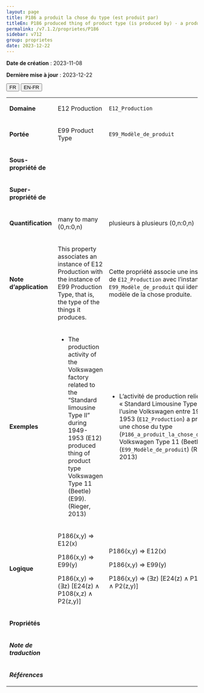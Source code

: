 ```yaml
---
layout: page
title: P186 a produit la chose du type (est produit par)
titleEn: P186 produced thing of product type (is produced by) - a produit la chose du type (est produit par)
permalink: /v7.1.2/proprietes/P186
sidebar: v712
group: proprietes
date: 2023-12-22
---
```


**Date de création** : 2023-11-08

**Dernière mise à jour** : 2023-12-22

<div class="lang-buttons">
 <button id="fr" class="activate">FR</button>
 <button id="en-fr">EN-FR</button>
</div>

<table>
<tbody>
<tr>
<td><p><strong>Domaine</strong></p></td>
<td class="en">
<p>E12 Production</p>
</td>
<td>
<p><code class="language-plaintext highlighter-rouge">E12_Production</code></p>
</td>
</tr>
<tr>
<td><p><strong>Portée</strong></p></td>
<td class="en">
<p>E99 Product Type</p>
</td>
<td>
<p><code class="language-plaintext highlighter-rouge">E99_Modèle_de_produit</code></p>
</td>
</tr>
<tr>
<td><p><strong>Sous-propriété de</strong></p></td>
<td class="en">
</td>
<td>
</td>
</tr>
<tr>
<td><p><strong>Super-propriété de</strong></p></td>
<td class="en">
</td>
<td>
</td>
</tr>
<tr>
<td><p><strong>Quantification</strong></p></td>
<td class="en">
<p>many to many (0,n:0,n)</p>
</td>
<td>
<p>plusieurs à plusieurs (0,n:0,n)</p>
</td>
</tr>
<tr>
<td><p><strong>Note d’application</strong></p></td>
<td class="en">
<p>This property associates an instance of E12 Production with the instance of E99 Production Type, that is, the type of the things it produces.</p>
</td>
<td>
<p>Cette propriété associe une instance de <code class="language-plaintext highlighter-rouge">E12_Production</code> avec l’instance de <code class="language-plaintext highlighter-rouge">E99_Modèle_de_produit</code> qui identifie le modèle de la chose produite. </p>
</td>
</tr>
<tr>
<td><p><strong>Exemples</strong></p></td>
<td class="en">
<ul>
<li><p>The production activity of the Volkswagen factory related to the “Standard limousine Type II” during 1949-1953 (E12) produced thing of product type Volkswagen Type 11 (Beetle) (E99). (Rieger, 2013)</p>
</li>
</ul>
</td>
<td>
<ul>
<li><p>L’activité de production reliée à la « Standard Limousine Type II » de l’usine Volkswagen entre 1949 et 1953 (<code class="language-plaintext highlighter-rouge">E12_Production</code>) a produit une chose du type (<code class="language-plaintext highlighter-rouge">P186_a_produit_la_chose_du_type</code>) Volkswagen Type 11 (Beetle) (<code class="language-plaintext highlighter-rouge">E99_Modèle_de_produit</code>) (Rieger, 2013) </p>
</li>
</ul>
</td>
</tr>
<tr>
<td><p><strong>Logique</strong></p></td>
<td class="en">
<p>P186(x,y) ⇒ E12(x)</p>
<p>P186(x,y) ⇒ E99(y)</p>
<p>P186(x,y) ⇒ (∃z) [E24(z) ∧ P108(x,z) ∧ P2(z,y)]</p>
</td>
<td>
<p>P186(x,y) ⇒ E12(x)</p>
<p>P186(x,y) ⇒ E99(y)</p>
<p>P186(x,y) ⇒ (∃z) [E24(z) ∧ P108(x,z) ∧ P2(z,y)]</p>
</td>
</tr>
<tr>
<td><p><strong>Propriétés</strong></p></td>
<td class="en">
</td>
<td>
</td>
</tr>
<tr>
<td><p><strong><em>Note de traduction</em></strong></p></td>
<td colspan="2">
</td>
</tr>
<tr>
<td><p><strong><em>Références</em></strong></p></td>
<td colspan="2">
<p><em></em></p>
</td>
</tr>
</tbody>
</table>
